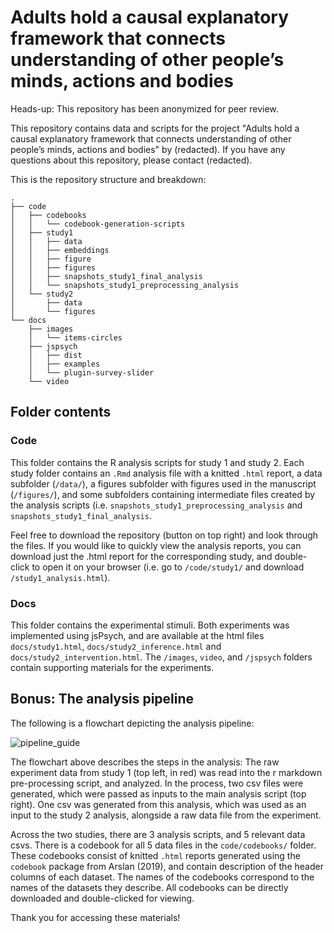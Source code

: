 # Adults hold a causal explanatory framework that connects understanding of other people’s minds, actions and bodies

Heads-up: This repository has been anonymized for peer review.

This repository contains data and scripts for the project "Adults hold a causal explanatory framework that connects understanding of other people’s minds, actions and bodies" by (redacted). If you have any questions about this repository, please contact (redacted).

This is the repository structure and breakdown: 

```
.
├── code
│   ├── codebooks
│   │   └── codebook-generation-scripts
│   ├── study1
│   │   ├── data
│   │   ├── embeddings
│   │   ├── figure
│   │   ├── figures
│   │   ├── snapshots_study1_final_analysis
│   │   └── snapshots_study1_preprocessing_analysis
│   └── study2
│       ├── data
│       └── figures
└── docs
    ├── images
    │   └── items-circles
    ├── jspsych
    │   ├── dist
    │   ├── examples
    │   └── plugin-survey-slider
    └── video

```
## Folder contents

### Code
This folder contains the R analysis scripts for study 1 and study 2. Each study folder contains an `.Rmd` analysis file with a knitted `.html` report, a data subfolder (`/data/`), a figures subfolder with figures used in the manuscript (`/figures/`), and some subfolders containing intermediate files created by the analysis scripts (i.e. `snapshots_study1_preprocessing_analysis` and `snapshots_study1_final_analysis`. 

Feel free to download the repository (button on top right) and look through the files. If you would like to quickly view the analysis reports, you can download just the .html report for the corresponding study, and double-click to open it on your browser (i.e. go to `/code/study1/` and download `/study1_analysis.html`). 

### Docs
This folder contains the experimental stimuli. Both experiments was implemented using jsPsych, and are available at the html files `docs/study1.html`, `docs/study2_inference.html` and `docs/study2_intervention.html`. The `/images`, `video`, and `/jspsych` folders contain supporting materials for the experiments. 


## Bonus: The analysis pipeline

The following is a flowchart depicting the analysis pipeline:

![pipeline_guide](https://github.com/user-attachments/assets/9b5ee686-98c6-498a-ab1f-ef4730f9041c)

The flowchart above describes the steps in the analysis: The raw experiment data from study 1 (top left, in red) was read into the r markdown pre-processing script, and analyzed. In the process, two csv files were generated, which were passed as inputs to the main analysis script (top right). One csv was generated from this analysis, which was used as an input to the study 2 analysis, alongside a raw data file from the experiment.

Across the two studies, there are 3 analysis scripts, and 5 relevant data csvs. There is a codebook for all 5 data files in the `code/codebooks/` folder. These codebooks consist of knitted `.html` reports generated using the `codebook` package from Arslan (2019), and contain description of the header columns of each dataset. The names of the codebooks correspond to the names of the datasets they describe. All codebooks can be directly downloaded and double-clicked for viewing.

Thank you for accessing these materials!







